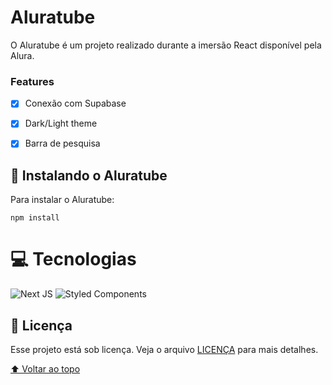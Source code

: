 # Aluratube

O Aluratube é um projeto realizado durante a imersão React disponível pela Alura.

### Features

- [x] Conexão com Supabase
- [x] Dark/Light theme
- [x] Barra de pesquisa


## 🚀 Instalando o Aluratube

Para instalar o Aluratube:

```
npm install
```

# 💻 Tecnologias

![Next JS](https://img.shields.io/badge/Next-black?style=for-the-badge&logo=next.js&logoColor=white)
![Styled Components](https://img.shields.io/badge/styled--components-DB7093?style=for-the-badge&logo=styled-components&logoColor=white)

## 📝 Licença

Esse projeto está sob licença. Veja o arquivo [LICENÇA](LICENSE.md) para mais detalhes.

[⬆ Voltar ao topo](#aluratube)<br>
